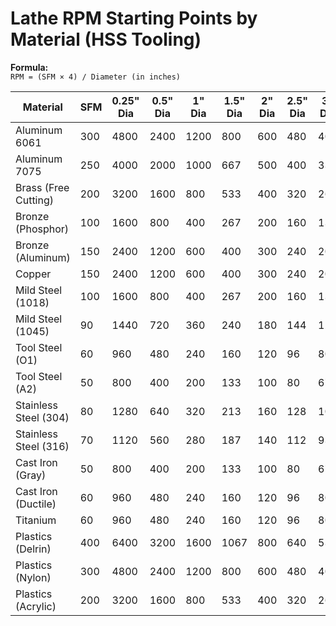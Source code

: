# Lathe RPM Starting Points by Material (HSS Tooling)

**Formula:**  
`RPM = (SFM × 4) / Diameter (in inches)`

| Material              | SFM | 0.25" Dia | 0.5" Dia | 1" Dia | 1.5" Dia | 2" Dia | 2.5" Dia | 3" Dia |
|-----------------------|-----|-----------|----------|--------|----------|--------|----------|--------|
| Aluminum 6061         | 300 | 4800      | 2400     | 1200   | 800      | 600    | 480      | 400    |
| Aluminum 7075         | 250 | 4000      | 2000     | 1000   | 667      | 500    | 400      | 333    |
| Brass (Free Cutting)  | 200 | 3200      | 1600     | 800    | 533      | 400    | 320      | 267    |
| Bronze (Phosphor)     | 100 | 1600      | 800      | 400    | 267      | 200    | 160      | 133    |
| Bronze (Aluminum)     | 150 | 2400      | 1200     | 600    | 400      | 300    | 240      | 200    |
| Copper                | 150 | 2400      | 1200     | 600    | 400      | 300    | 240      | 200    |
| Mild Steel (1018)     | 100 | 1600      | 800      | 400    | 267      | 200    | 160      | 133    |
| Mild Steel (1045)     | 90  | 1440      | 720      | 360    | 240      | 180    | 144      | 120    |
| Tool Steel (O1)       | 60  | 960       | 480      | 240    | 160      | 120    | 96       | 80     |
| Tool Steel (A2)       | 50  | 800       | 400      | 200    | 133      | 100    | 80       | 67     |
| Stainless Steel (304) | 80  | 1280      | 640      | 320    | 213      | 160    | 128      | 107    |
| Stainless Steel (316) | 70  | 1120      | 560      | 280    | 187      | 140    | 112      | 93     |
| Cast Iron (Gray)      | 50  | 800       | 400      | 200    | 133      | 100    | 80       | 67     |
| Cast Iron (Ductile)   | 60  | 960       | 480      | 240    | 160      | 120    | 96       | 80     |
| Titanium              | 60  | 960       | 480      | 240    | 160      | 120    | 96       | 80     |
| Plastics (Delrin)     | 400 | 6400      | 3200     | 1600   | 1067     | 800    | 640      | 533    |
| Plastics (Nylon)      | 300 | 4800      | 2400     | 1200   | 800      | 600    | 480      | 400    |
| Plastics (Acrylic)    | 200 | 3200      | 1600     | 800    | 533      | 400    | 320      | 267    |
